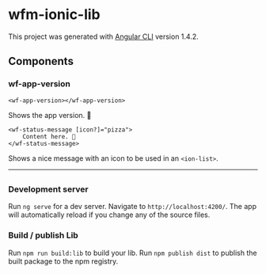 # wfm-ionic-lib

This project was generated with [Angular CLI](https://github.com/angular/angular-cli) version 1.4.2.

## Components

### wf-app-version
```
<wf-app-version></wf-app-version>
```  
Shows the app version. 🎉

```
<wf-status-message [icon?]="pizza">
    Content here. 👋
</wf-status-message>
```
Shows a nice message with an icon to be used in an `<ion-list>`.

---

##

### Development server

Run `ng serve` for a dev server. Navigate to `http://localhost:4200/`. The app will automatically reload if you change any of the source files.

### Build / publish Lib

Run `npm run build:lib` to build your lib.
Run `npm publish dist` to publish the built package to the npm registry.